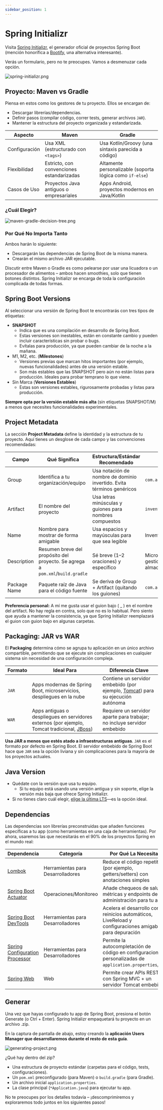 ```yaml
---
sidebar_position: 1
---
```


# Spring Initializr

Visita [Spring Initializr](https://start.spring.io/), el generador oficial de proyectos Spring Boot (mención honorífica a [Bootify](https://bootify.io/), una alternativa interesante).

Verás un formulario, pero no te preocupes. Vamos a desmenuzar cada opción.

![spring-initializr.png](img/spring-initializr.png)

## Proyecto: Maven vs Gradle

Piensa en estos como los gestores de tu proyecto. Ellos se encargan de:

* Descargar librerías/dependencias.
* Definir pasos (compilar código, correr tests, generar archivos `JAR`).
* Mantener la estructura del proyecto organizada y estandarizada.

| Aspecto       | Maven                                     | Gradle                                                   |
|---------------|-------------------------------------------|----------------------------------------------------------|
| Configuración | Usa XML (estructurado con `<tags>`)       | Usa Kotlin/Groovy (una sintaxis parecida a código)       |
| Flexibilidad  | Estricto, con convenciones estandarizadas | Altamente personalizable (soporta lógica como `if-else`) |
| Casos de Uso  | Proyectos Java antiguos o empresariales   | Apps Android, proyectos modernos en Java/Kotlin          |

### ¿Cuál Elegir?

![maven-gradle-decision-tree.png](img/maven-gradle-decision-tree.png)

### Por Qué No Importa Tanto

Ambos harán lo siguiente:

* Descargarán las dependencias de Spring Boot de la misma manera.
* Crearán el mismo archivo JAR ejecutable.

Discutir entre Maven o Gradle es como pelearse por usar una licuadora o un procesador de alimentos – ambos hacen smoothies, solo que tienen botones distintos. Spring Initializr se encarga de toda la configuración complicada de todas formas.

## Spring Boot Versions

Al seleccionar una versión de Spring Boot te encontrarás con tres tipos de etiquetas:

* **SNAPSHOT**
  * Indica que es una compilación en desarrollo de Spring Boot.
  * Estas versiones son inestables, están en constante cambio y pueden incluir características sin probar o bugs.
  * Evítalas para producción, ya que pueden cambiar de la noche a la mañana.
* M1, M2, etc. (**Milestones**)
  * Versiones previas que marcan hitos importantes (por ejemplo, nuevas funcionalidades) antes de una versión estable.
  * Son más estables que las SNAPSHOT pero aún no están listas para producción. Ideales para probar temprano lo que viene.
* Sin Marca (**Versiones Estables**)
  * Estas son versiones estables, rigurosamente probadas y listas para producción.

**Siempre opta por la versión estable más alta** (sin etiquetas SNAPSHOT/M) a menos que necesites funcionalidades experimentales.

## Project Metadata

La sección **Project Metadata** define la identidad y la estructura de tu proyecto. Aquí tienes un desglose de cada campo y las convenciones recomendadas:

| Campo        | Qué Significa                                                                  | Estructura/Estándar Recomendado                                       | Ejemplo                                             |
|--------------|--------------------------------------------------------------------------------|-----------------------------------------------------------------------|-----------------------------------------------------|
| Group        | Identifica a tu organización/equipo                                            | Usa notación de nombre de dominio invertido. Evita términos genéricos | `com.acme`                                          |
| Artifact     | El nombre del proyecto                                                         | Usa letras minúsculas y guiones para nombres compuestos               | `inventory-service`                                 |
| Name         | Nombre para mostrar de forma amigable                                          | Usa espacios y mayúsculas para que sea legible                        | Inventory Management                                |
| Description  | Resumen breve del propósito del proyecto. Se agrega a `pom.xml`/`build.gradle` | Sé breve (1–2 oraciones) y específico                                 | Microservicio para gestionar inventario del almacén |
| Package Name | Paquete raíz de Java para el código fuente                                     | Se deriva de Group + Artifact (quitando los guiones)                  | `com.acme.inventoryservice`                         |

**Preferencia personal:** A mí me gusta usar el guion bajo ( _ ) en el nombre del artifact. No hay regla en contra, solo que no es lo habitual. Pero siento que ayuda a mantener la consistencia, ya que Spring Initializr reemplazará el guion con guion bajo en algunas carpetas.

## Packaging: JAR vs WAR

El **Packaging** determina cómo se agrupa tu aplicación en un único archivo compartible, permitiendo que se ejecute sin complicaciones en cualquier sistema sin necesidad de una configuración compleja.

| Formato | Ideal Para                                                                                                                                                                  | Diferencia Clave                                                                                             |
|---------|-----------------------------------------------------------------------------------------------------------------------------------------------------------------------------|--------------------------------------------------------------------------------------------------------------|
| `JAR`   | Apps modernas de Spring Boot, microservicios, despliegues en la nube                                                                                                        | Contiene un servidor embebido (por ejemplo, [Tomcat](https://tomcat.apache.org/)) para su ejecución autónoma |
| `WAR`   | Apps antiguas o despliegues en servidores externos (por ejemplo, Tomcat tradicional, [JBoss](https://www.redhat.com/en/technologies/jboss-middleware/application-platform)) | Requiere un servidor aparte para trabajar; no incluye servidor embebido                                      |

**Usa JAR a menos que estés atado a infraestructuras antiguas**. `JAR` es el formato por defecto en Spring Boot. El servidor embebido de Spring Boot hace que `JAR` sea la opción liviana y sin complicaciones para la mayoría de los proyectos actuales.

## Java Version

* Quédate con la versión que usa tu equipo.
  * Si tu equipo está usando una versión antigua y sin soporte, elige la versión más baja que ofrece Spring Initializr.
* Si no tienes claro cuál elegir, [elige la última LTS](https://www.oracle.com/java/technologies/java-se-support-roadmap.html)—es la opción ideal.

## Dependencias

Las dependencias son librerías preconstruidas que añaden funciones específicas a tu app (como herramientas en una caja de herramientas). Por ahora, usaremos las que necesitarás en el 90% de los proyectos Spring en el mundo real:

| Dependencia                                                                                                                                                          | Categoría                         | Por Qué La Necesitas                                                                                       |
|----------------------------------------------------------------------------------------------------------------------------------------------------------------------|-----------------------------------|------------------------------------------------------------------------------------------------------------|
| [Lombok](https://projectlombok.org/)                                                                                                                                 | Herramientas para Desarrolladores | Reduce el código repetitivo (por ejemplo, getters/setters) con anotaciones simples                         |
| [Spring Boot Actuator](https://docs.spring.io/spring-boot/docs/3.3.4/reference/htmlsingle/index.html#actuator)                                                       | Operaciones/Monitoreo             | Añade chequeos de salud, métricas y endpoints de administración para tu app                                |
| [Spring Boot DevTools](https://docs.spring.io/spring-boot/docs/3.3.4/reference/htmlsingle/index.html#using.devtools)                                                 | Herramientas para Desarrolladores | Acelera el desarrollo con reinicios automáticos, LiveReload y configuraciones amigables para depuración    |
| [Spring Configuration Processor](https://docs.spring.io/spring-boot/docs/3.3.4/reference/htmlsingle/index.html#appendix.configuration-metadata.annotation-processor) | Herramientas para Desarrolladores | Permite la autocompletación de código en configuraciones personalizadas de `application.properties`/`yml`. |
| [Spring Web](https://docs.spring.io/spring-boot/docs/3.3.4/reference/htmlsingle/index.html#web)                                                                      | Web                               | Permite crear APIs REST con Spring MVC + un servidor Tomcat embebido                                       |

## Generar

Una vez que hayas configurado tu app de Spring Boot, presiona el botón Generate (o Ctrl + Enter). Spring Initializr empaquetará tu proyecto en un archivo .zip.

En la captura de pantalla de abajo, estoy creando la **aplicación Users Manager que desarrollaremos durante el resto de esta guía**.

![generating-project.png](img/generating-project.png)

¿Qué hay dentro del zip?

* Una estructura de proyecto estándar (carpetas para el código, tests, configuraciones).
* Un `pom.xml` preconfigurado (para Maven) o `build.gradle` (para Gradle).
* Un archivo inicial `application.properties`.
* La clase principal (`*Application.java`) para ejecutar tu app.

No te preocupes por los detalles todavía – ¡descomprimiremos y exploraremos todo juntos en los siguientes pasos!